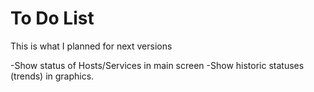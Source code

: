 # To Do List

This is what I planned for next versions

-Show status of Hosts/Services in main screen
-Show historic statuses (trends) in graphics.

